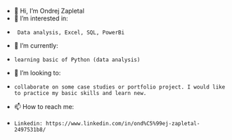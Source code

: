 - 👋 Hi, I’m Ondrej Zapletal
- 👀 I’m interested in:
-      Data analysis, Excel, SQL, PowerBi
- 🌱 I’m currently:
-     learning basic of Python (data analysis)
- 💞️ I’m looking to:
-     collaborate on some case studies or portfolio project. I would like to practice my basic skills and learn new.
- 📫 How to reach me:
-     Linkedin: https://www.linkedin.com/in/ond%C5%99ej-zapletal-2497531b8/

<!---
OndrejZapletal99/OndrejZapletal99 is a ✨ special ✨ repository because its `README.md` (this file) appears on your GitHub profile.
You can click the Preview link to take a look at your changes.
--->
